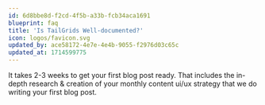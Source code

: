 ```yaml
---
id: 6d8bbe8d-f2cd-4f5b-a33b-fcb34aca1691
blueprint: faq
title: 'Is TailGrids Well-documented?'
icon: logos/favicon.svg
updated_by: ace58172-4e7e-4e4b-9055-f2976d03c65c
updated_at: 1714599775
---
```

It takes 2-3 weeks to get your first blog post ready. That includes the in-depth research & creation of your monthly content ui/ux strategy that we do writing your first blog post.